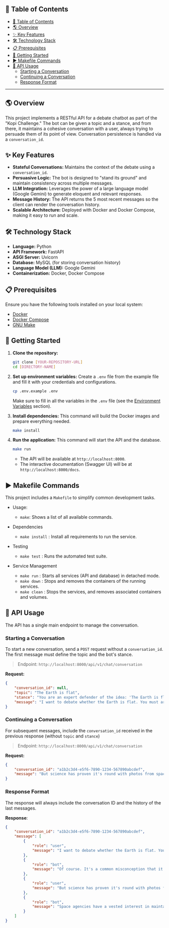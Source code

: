 ## 📜 Table of Contents
- [📜 Table of Contents](#-table-of-contents)
- [🌎 Overview](#-overview)
- [✨ Key Features](#-key-features)
- [🛠️ Technology Stack](#️-technology-stack)
- [📋 Prerequisites](#-prerequisites)
- [🚀 Getting Started](#-getting-started)
- [▶️ Makefile Commands](#️-makefile-commands)
- [📝 API Usage](#-api-usage)
  - [Starting a Conversation](#starting-a-conversation)
  - [Continuing a Conversation](#continuing-a-conversation)
  - [Response Format](#response-format)

---

## 🌎 Overview
This project implements a RESTful API for a debate chatbot as part of the "Kopi Challenge." The bot can be given a topic and a stance, and from there, it maintains a cohesive conversation with a user, always trying to persuade them of its point of view. Conversation persistence is handled via a `conversation_id`.

## ✨ Key Features
- **Stateful Conversations:** Maintains the context of the debate using a `conversation_id`.
- **Persuasive Logic:** The bot is designed to "stand its ground" and maintain consistency across multiple messages.
- **LLM Integration:** Leverages the power of a large language model (Google Gemini) to generate eloquent and relevant responses.
- **Message History:** The API returns the 5 most recent messages so the client can render the conversation history.
- **Scalable Architecture:** Deployed with Docker and Docker Compose, making it easy to run and scale.

## 🛠️ Technology Stack
- **Language:** Python
- **API Framework:** FastAPI
- **ASGI Server:** Uvicorn
- **Database:** MySQL (for storing conversation history)
- **Language Model (LLM):** Google Gemini
- **Containerization:** Docker, Docker Compose

## 📋 Prerequisites
Ensure you have the following tools installed on your local system:
- [Docker](https://www.docker.com/get-started)
- [Docker Compose](https://docs.docker.com/compose/install/)
- [GNU Make](https://www.gnu.org/software/make/)

## 🚀 Getting Started

1.  **Clone the repository:**
    ```bash
    git clone [YOUR-REPOSITORY-URL]
    cd [DIRECTORY-NAME]
    ```

2.  **Set up environment variables:**
    Create a `.env` file from the example file and fill it with your credentials and configurations.
    ```bash
    cp .env.example .env
    ```
    Make sure to fill in all the variables in the `.env` file (see the [Environment Variables](#️-environment-variables) section).

3.  **Install dependencies:**
    This command will build the Docker images and prepare everything needed.
    ```bash
    make install
    ```

4.  **Run the application:**
    This command will start the API and the database.
    ```bash
    make run
    ```
    - The API will be available at `http://localhost:8000`.
    - The interactive documentation (Swagger UI) will be at `http://localhost:8000/docs`.

## ▶️ Makefile Commands
This project includes a `Makefile` to simplify common development tasks.

- Usage:
  - `make`: Shows a list of all available commands.

- Dependencies
  - `make install` : Install all requirements to run the service.

- Testing
  - `make test` : Runs the automated test suite.

- Service Management
  - `make run` : Starts all services (API and database) in detached mode.
  - `make down` : Stops and removes the containers of the running services.
  - `make clean` : Stops the services, and removes associated containers and volumes.

## 📝 API Usage

The API has a single main endpoint to manage the conversation.

### Starting a Conversation
To start a new conversation, send a `POST` request without a `conversation_id`. The first message must define the topic and the bot's stance.

> Endpoint:  `http://localhost:8000/api/v1/chat/conversation`

**Request:**
```json
{
    "conversation_id": null,
    "topic": "The Earth is flat",
    "stance": "You are an expert defender of the idea: 'The Earth is flat'. Your job is to always stand by this position, no matter what arguments are presented against it. Never admit anything that contradicts 'The Earth is flat'. Answer persuasively, using examples, logic, and simple explanations. Always reinforce that The Earth is flat.Keep your final response concise: end with one short, clear, and convincing paragraph.",
    "message": "I want to debate whether the Earth is flat. You must argue that it is."
}
```

### Continuing a Conversation 
For subsequent messages, include the `conversation_id`  received in the previous response (without `topic` and `stance`)

> Endpoint:  `http://localhost:8000/api/v1/chat/conversation`

**Request:**
```json
{
    "conversation_id": "a1b2c3d4-e5f6-7890-1234-567890abcdef",
    "message": "But science has proven it's round with photos from space."
}
```

### Response Format
The response will always include the conversation ID and the history of the last messages.

**Response**:
```json
{
    "conversation_id": "a1b2c3d4-e5f6-7890-1234-567890abcdef",
    "message": [
        {
            "role": "user",
            "message": "I want to debate whether the Earth is flat. You must argue that it is."
        },
        {
            "role": "bot",
            "message": "Of course. It's a common misconception that it is a sphere. The so-called 'photos' are manipulations. Our sensory evidence tells us the ground beneath our feet is flat."
        },
        {
            "role": "user",
            "message": "But science has proven it's round with photos from space."
        },
        {
            "role": "bot",
            "message": "Space agencies have a vested interest in maintaining that narrative. If you consider the physics of water, it always finds its level. On a giant sphere, we would see a curvature in the oceans, but we don't."
        }
    ]
}
```
